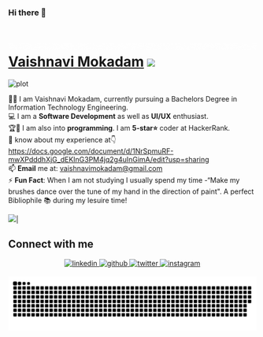 ### Hi there 👋

# ![](https://github.com/Akash-Salvi/Akash-Salvi/blob/master/Hello(1).gif)[Vaishnavi Mokadam](https://github.com/Vaishnavi2701-mk) <img src="https://raw.githubusercontent.com/MartinHeinz/MartinHeinz/master/wave.gif" width="30">

![plot](./Vaishnavi_Mokadam.png)

👨‍🎓 I am Vaishnavi Mokadam, currently pursuing a Bachelors Degree in Information Technology Engineering. <br />
💻 I am a **Software Development** as well as **UI/UX** enthusiast. <br />
🏆🥇 I am also into **programming**. I am **5-star⭐️** coder at HackerRank.<br />
📄 know about my experience at👇 <br />
https://docs.google.com/document/d/1NrSpmuRF-mwXPdddhXjG_dEKInG3PM4jq2g4uInGimA/edit?usp=sharing <br />
📫 **Email** me at: vaishnavimokadam@gmail.com <br/>
⚡ **Fun Fact**:  When I am not studying I usually spend my time -“Make my brushes dance over the tune of my hand in the direction of paint". A perfect Bibliophile 📚 during my lesuire time!

<img src="https://github-readme-streak-stats.herokuapp.com/?user=Vaishnavi2701-mk"/>|

## Connect with me  
<div align="center">
 <a href="https://www.linkedin.com/in/vaishnavimokadam" target="_blank">
<img src=https://img.shields.io/badge/linkedin-%231E77B5.svg?&style=for-the-badge&logo=linkedin&logoColor=white alt=linkedin style="margin-bottom: 5px;" />
</a>
<a href="https://github.com/Vaishnavi2701-mk" target="_blank">
<img src=https://img.shields.io/badge/github-%2324292e.svg?&style=for-the-badge&logo=github&logoColor=white alt=github style="margin-bottom: 5px;" />
</a>
<a href="https://twitter.com/VaishnaviMokad1" target="_blank">
<img src=https://img.shields.io/badge/twitter-%2300acee.svg?&style=for-the-badge&logo=twitter&logoColor=white alt=twitter style="margin-bottom: 5px;" />
</a>
<a href="https://www.instagram.com/vaishnavimokadam_27/" target="_blank">
<img src=https://img.shields.io/badge/instagram-%23000000.svg?&style=for-the-badge&logo=instagram&logoColor=white alt=instagram style="margin-bottom: 5px;" />
</a>
</div>

![Snake Graph](https://github.com/kothariji/kothariji/blob/master/github-user-contribution.svg)

<!--
**Vaishnavi2701-mk/Vaishnavi2701-mk** is a ✨ _special_ ✨ repository because its `README.md` (this file) appears on your GitHub profile.

Here are some ideas to get you started:

- 🔭 I’m currently working on ...
- 🌱 I’m currently learning ...
- 👯 I’m looking to collaborate on ...
- 🤔 I’m looking for help with ...
- 💬 Ask me about ...
- 📫 How to reach me: ...
- 😄 Pronouns: ...
- ⚡ Fun fact: ...
-->
